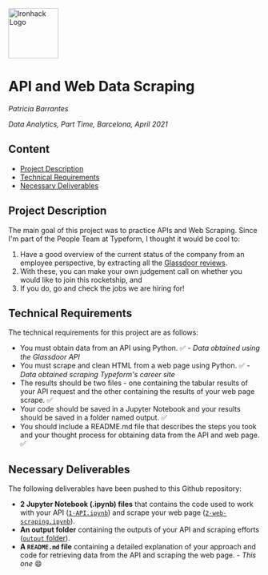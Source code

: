 <img src="https://bit.ly/2VnXWr2" alt="Ironhack Logo" width="100"/>

# API and Web Data Scraping
*Patricia Barrantes*

*Data Analytics, Part Time, Barcelona, April 2021*

## Content
- [Project Description](#project-description)
- [Technical Requirements](#technical-requirements)
- [Necessary Deliverables](#necessary-deliverables)

## Project Description

The main goal of this project was to practice APIs and Web Scraping. Since I'm part of the People Team at Typeform, I thought it would be cool to:
1. Have a good overview of the current status of the company from an employee perspective, by extracting all the [Glassdoor reviews](https://www.glassdoor.com/Reviews/Typeform-Reviews-E991912.htm).
2. With these, you can make your own judgement call on whether you would like to join this rocketship, and
3. If you do, go and check the jobs we are hiring for!

## Technical Requirements

The technical requirements for this project are as follows:

* You must obtain data from an API using Python. :white_check_mark: - _Data obtained using the Glassdoor API_
* You must scrape and clean HTML from a web page using Python. :white_check_mark: - _Data obtained scraping Typeform's career site_
* The results should be two files - one containing the tabular results of your API request and the other containing the results of your web page scrape. :white_check_mark:
* Your code should be saved in a Jupyter Notebook and your results should be saved in a folder named output. :white_check_mark:
* You should include a README.md file that describes the steps you took and your thought process for obtaining data from the API and web page. :white_check_mark:

## Necessary Deliverables

The following deliverables have been pushed to this Github repository:

* **2 Jupyter Notebook (.ipynb) files** that contains the code used to work with your API ([``1-API.ipynb``](https://github.com/p-barrantes/PR03-project-web/blob/master/1-API.ipynb)) and scrape your web page ([``2-web-scraping.ipynb``](https://github.com/p-barrantes/PR03-project-web/blob/master/2-web-scraping.ipynb)).
* **An output folder** containing the outputs of your API and scraping efforts ([``output`` folder](https://github.com/p-barrantes/PR03-project-web/tree/master/output)).
* **A ``README.md`` file** containing a detailed explanation of your approach and code for retrieving data from the API and scraping the web page. - _This one_ :smile:
